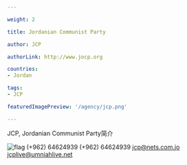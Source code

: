 ```yaml
---

weight: 2

title: Jordanian Communist Party

author: JCP

authorLink: http://www.jocp.org 

countries: 
- Jordan

tags: 
- JCP

featuredImagePreview: '/agency/jcp.png'

---
```


JCP, Jordanian Communist Party简介 

<!--more-->

![flag](/agency/jcp.png)	(+962) 64624939 (+962) 64624939 jcp@nets.com.jo jcplive@umniahlive.net